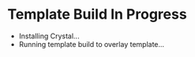 # Template Build In Progress

- Installing Crystal...
- Running template build to overlay template...
